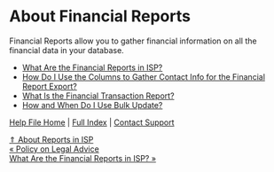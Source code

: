  About Financial Reports
==========

Financial Reports allow you to gather financial information on all the financial data in your database.

* [What Are the Financial Reports in ISP?](https://ispolitical.com/What-Are-the-Financial-Reports-in-ISP)
* [How Do I Use the Columns to Gather Contact Info for the Financial Report Export?](https://ispolitical.com/How-Do-I-Use-the-Columns-to-Gather-Contact-Info-for-the-Financial-Report-Export)
* [What Is the Financial Transaction Report?](https://ispolitical.com/What-Is-the-Financial-Transaction-Report)
* [How and When Do I Use Bulk Update?](https://ispolitical.com/How-and-When-Do-I-Use-Bulk-Update)

[Help File Home](/help/) | [Full Index](/Help-File-Directory/) | [Contact Support](mailto:support@ISPolitical.com)

[⇑ About Reports in ISP](/About-Reports-in-ISP)  
[« Policy on Legal Advice](/Policy-on-Legal-Advice)  
[What Are the Financial Reports in ISP? »](/What-Are-the-Financial-Reports-in-ISP)